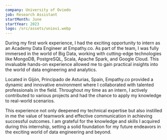 ```yaml
---
company: University of Oviedo
job: Research Assistant
startMonth: June
startYear: 2023
logo: /src/assets/uniovi.webp
---
```


During my first work experience, I had the exciting opportunity to intern as an Academy Data Engineer at Empathy.co. As part of the team, I was fully immersed in the world of Big Data, working with cutting-edge technologies like MongoDB, PostgreSQL, Scala, Apache Spark, and Google Cloud. This invaluable hands-on experience allowed me to gain practical insights into the world of data engineering and analytics.

Located in Gijón, Principado de Asturias, Spain, Empathy.co provided a dynamic and innovative environment where I collaborated with talented professionals in the field. Throughout my time as an intern, I actively contributed to various projects and had the chance to apply my knowledge to real-world scenarios.

This experience not only deepened my technical expertise but also instilled in me the value of teamwork and effective communication in achieving successful outcomes. I am grateful for the knowledge and skills I acquired during this internship, setting a solid foundation for my future endeavors in the exciting world of data engineering and beyond.
